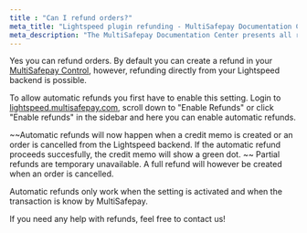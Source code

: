 ```yaml
---
title : "Can I refund orders?"
meta_title: "Lightspeed plugin refunding - MultiSafepay Documentation Center"
meta_description: "The MultiSafepay Documentation Center presents all relevant information about our Plugins and API. You can also find support pages for Payment Methods, Tools and General Questions as well as the contact details of our Support and Integration Teams."
---
```


Yes you can refund orders. By default you can create a refund in your [MultiSafepay Control](https://merchant.multisafepay.com), however, refunding directly from your Lightspeed backend is possible.

To allow automatic refunds you first have to enable this setting. Login to [lightspeed.multisafepay.com](https://lightspeed.multisafepay.com/settings), scroll down to "Enable Refunds" or click "Enable refunds" in the sidebar and here you can enable automatic refunds. 

~~Automatic refunds will now happen when a credit memo is created or an order is cancelled from the Lightspeed backend. If the automatic refund proceeds succesfully, the credit memo will show a green dot. ~~
Partial refunds are temporary unavailable. A full refund will however be created when an order is cancelled.

Automatic refunds only work when the setting is activated and when the transaction is know by MultiSafepay.

If you need any help with refunds, feel free to contact us!
